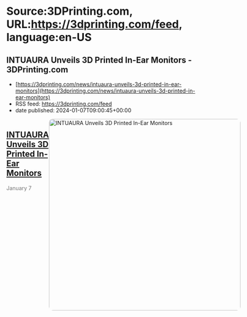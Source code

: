 # Source:3DPrinting.com, URL:https://3dprinting.com/feed, language:en-US

## INTUAURA Unveils 3D Printed In-Ear Monitors - 3DPrinting.com
 - [https://3dprinting.com/news/intuaura-unveils-3d-printed-in-ear-monitors](https://3dprinting.com/news/intuaura-unveils-3d-printed-in-ear-monitors)
 - RSS feed: https://3dprinting.com/feed
 - date published: 2024-01-07T09:00:45+00:00

<div style="display: flex;"><div><h2><a href="https://3dprinting.com/news/intuaura-unveils-3d-printed-in-ear-monitors/" target="_blank">INTUAURA Unveils 3D Printed In-Ear Monitors</a></h2><span style="color: #777; font-size: 14px; margin-top: auto;">January 7</span></div><div><img alt="INTUAURA Unveils 3D Printed In-Ear Monitors" class="attachment-singular-featured-thumb size-singular-featured-thumb wp-post-image" height="500" src="https://3dprinting.com/wp-content/uploads/image4-65-500x500.jpg" style="border-radius: 10px; overflow: hidden;" width="500" /></div></div>

